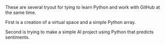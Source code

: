 These are several tryout for tying to learn Python and work with GitHub at the same time.

First is a creation of a virtual space and a simple Python array.

Second is trying to make a simple AI project using Python that predicts sentiments.
